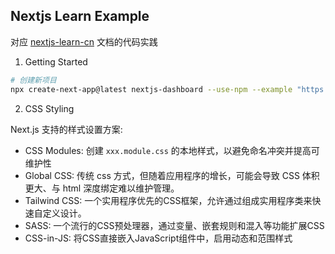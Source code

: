 ## Nextjs Learn Example

对应 [nextjs-learn-cn](https://nextjs-learn-cn.itbox.fun) 文档的代码实践

1. Getting Started

```bash
# 创建新项目
npx create-next-app@latest nextjs-dashboard --use-npm --example "https://github.com/vercel/next-learn/tree/main/dashboard/starter-example"
```

2. CSS Styling

Next.js 支持的样式设置方案:

- CSS Modules: 创建 `xxx.module.css` 的本地样式，以避免命名冲突并提高可维护性
- Global CSS: 传统 css 方式，但随着应用程序的增长，可能会导致 CSS 体积更大、与 html 深度绑定难以维护管理。
- Tailwind CSS: 一个实用程序优先的CSS框架，允许通过组成实用程序类来快速自定义设计。
- SASS: 一个流行的CSS预处理器，通过变量、嵌套规则和混入等功能扩展CSS
- CSS-in-JS: 将CSS直接嵌入JavaScript组件中，启用动态和范围样式

